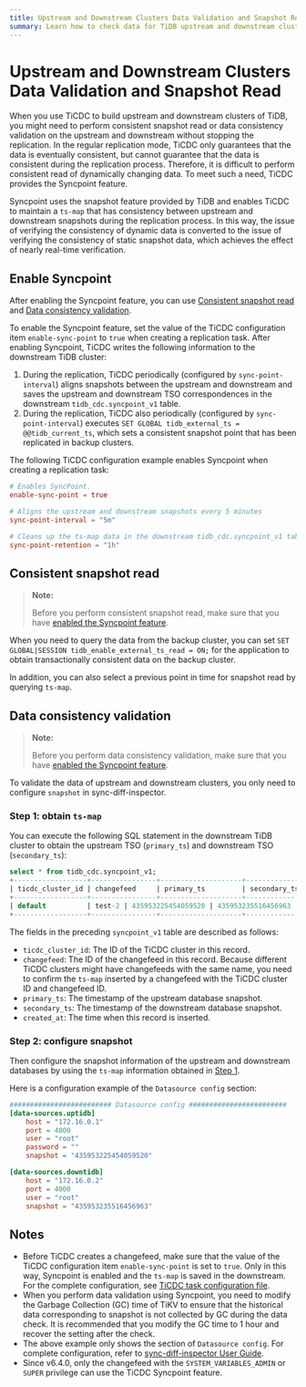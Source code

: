```yaml
---
title: Upstream and Downstream Clusters Data Validation and Snapshot Read
summary: Learn how to check data for TiDB upstream and downstream clusters.
---
```


# Upstream and Downstream Clusters Data Validation and Snapshot Read

When you use TiCDC to build upstream and downstream clusters of TiDB, you might need to perform consistent snapshot read or data consistency validation on the upstream and downstream without stopping the replication. In the regular replication mode, TiCDC only guarantees that the data is eventually consistent, but cannot guarantee that the data is consistent during the replication process. Therefore, it is difficult to perform consistent read of dynamically changing data. To meet such a need, TiCDC provides the Syncpoint feature.

Syncpoint uses the snapshot feature provided by TiDB and enables TiCDC to maintain a `ts-map` that has consistency between upstream and downstream snapshots during the replication process. In this way, the issue of verifying the consistency of dynamic data is converted to the issue of verifying the consistency of static snapshot data, which achieves the effect of nearly real-time verification.

## Enable Syncpoint

After enabling the Syncpoint feature, you can use [Consistent snapshot read](#consistent-snapshot-read) and [Data consistency validation](#data-consistency-validation).

To enable the Syncpoint feature, set the value of the TiCDC configuration item `enable-sync-point` to `true` when creating a replication task. After enabling Syncpoint, TiCDC writes the following information to the downstream TiDB cluster:

1. During the replication, TiCDC periodically (configured by `sync-point-interval`) aligns snapshots between the upstream and downstream and saves the upstream and downstream TSO correspondences in the downstream `tidb_cdc.syncpoint_v1` table.
2. During the replication, TiCDC also periodically (configured by `sync-point-interval`) executes `SET GLOBAL tidb_external_ts = @@tidb_current_ts`, which sets a consistent snapshot point that has been replicated in backup clusters.

The following TiCDC configuration example enables Syncpoint when creating a replication task:

```toml
# Enables SyncPoint.
enable-sync-point = true

# Aligns the upstream and downstream snapshots every 5 minutes
sync-point-interval = "5m"

# Cleans up the ts-map data in the downstream tidb_cdc.syncpoint_v1 table every hour
sync-point-retention = "1h"
```

## Consistent snapshot read

> **Note:**
>
> Before you perform consistent snapshot read, make sure that you have [enabled the Syncpoint feature](#enable-syncpoint).

When you need to query the data from the backup cluster, you can set `SET GLOBAL|SESSION tidb_enable_external_ts_read = ON;` for the application to obtain transactionally consistent data on the backup cluster.

In addition, you can also select a previous point in time for snapshot read by querying `ts-map`.

## Data consistency validation

> **Note:**
>
> Before you perform data consistency validation, make sure that you have [enabled the Syncpoint feature](#enable-syncpoint).

To validate the data of upstream and downstream clusters, you only need to configure `snapshot` in sync-diff-inspector.

### Step 1: obtain `ts-map`

You can execute the following SQL statement in the downstream TiDB cluster to obtain the upstream TSO (`primary_ts`) and downstream TSO (`secondary_ts`):

```sql
select * from tidb_cdc.syncpoint_v1;
+------------------+----------------+--------------------+--------------------+---------------------+
| ticdc_cluster_id | changefeed     | primary_ts         | secondary_ts       | created_at          |
+------------------+----------------+--------------------+--------------------+---------------------+
| default          | test-2 | 435953225454059520 | 435953235516456963 | 2022-09-13 08:40:15 |
+------------------+----------------+--------------------+--------------------+---------------------+
```

The fields in the preceding `syncpoint_v1` table are described as follows:

- `ticdc_cluster_id`: The ID of the TiCDC cluster in this record.
- `changefeed`: The ID of the changefeed in this record. Because different TiCDC clusters might have changefeeds with the same name, you need to confirm the `ts-map` inserted by a changefeed with the TiCDC cluster ID and changefeed ID.
- `primary_ts`: The timestamp of the upstream database snapshot.
- `secondary_ts`: The timestamp of the downstream database snapshot.
- `created_at`: The time when this record is inserted.

### Step 2: configure snapshot

Then configure the snapshot information of the upstream and downstream databases by using the `ts-map` information obtained in [Step 1](#step-1-obtain-ts-map).

Here is a configuration example of the `Datasource config` section:

```toml
######################### Datasource config ########################
[data-sources.uptidb]
    host = "172.16.0.1"
    port = 4000
    user = "root"
    password = ""
    snapshot = "435953225454059520"

[data-sources.downtidb]
    host = "172.16.0.2"
    port = 4000
    user = "root"
    snapshot = "435953235516456963"
```

## Notes

- Before TiCDC creates a changefeed, make sure that the value of the TiCDC configuration item `enable-sync-point` is set to `true`. Only in this way, Syncpoint is enabled and the `ts-map` is saved in the downstream. For the complete configuration, see [TiCDC task configuration file](/ticdc/ticdc-changefeed-config.md).
- When you perform data validation using Syncpoint, you need to modify the Garbage Collection (GC) time of TiKV to ensure that the historical data corresponding to snapshot is not collected by GC during the data check. It is recommended that you modify the GC time to 1 hour and recover the setting after the check.
- The above example only shows the section of `Datasource config`. For complete configuration, refer to [sync-diff-inspector User Guide](/sync-diff-inspector/sync-diff-inspector-overview.md).
- Since v6.4.0, only the changefeed with the `SYSTEM_VARIABLES_ADMIN` or `SUPER` privilege can use the TiCDC Syncpoint feature.
